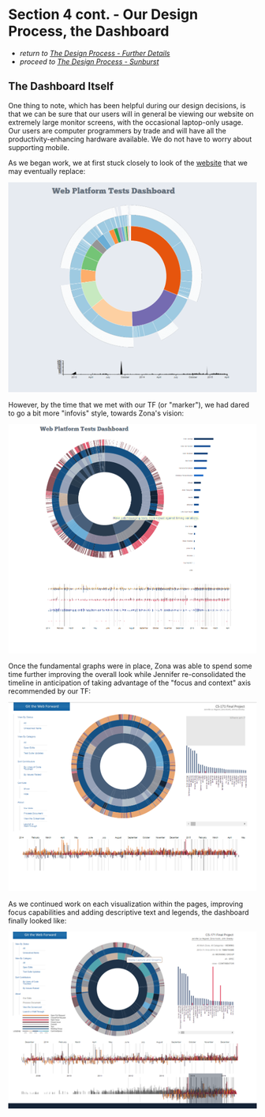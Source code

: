# Section 4 cont. - Our Design Process, the Dashboard

* *return to [The Design Process - Further Details](design_details.md)*
* *proceed to [The Design Process - Sunburst](design_sunburst.md)*


## The Dashboard Itself

One thing to note, which has been helpful during our design decisions, is that we can be sure that our users will in general be viewing our website on extremely large monitor screens, with the occasional laptop-only usage.  Our users are computer programmers by trade and will have all the productivity-enhancing hardware available.  We do not have to worry about supporting mobile.

As we began work, we at first stuck closely to look of the [website](www.testthewebforward/dashboard) that we may eventually replace:

<p align="center">
    <img src="images/Index1.png" width="600"/>
</p>

However, by the time that we met with our TF (or "marker"), we had dared to go a bit more "infovis" style, towards Zona's vision:

<p align="center">
    <img src="images/Index2.png" width="600"/>
</p>

Once the fundamental graphs were in place, Zona was able to spend some time further improving the overall look while Jennifer re-consolidated the timeline in anticipation of taking advantage of the "focus and context" axis recommended by our TF:

<p align="center">
    <img src="images/Index3.png" width="600"/>
</p>


As we continued work on each visualization within the pages, improving focus capabilities and adding descriptive text and legends, the dashboard finally looked like:

<p align="center">
    <img src="images/FINAL_Dashboard.png" width="600"/>
</p>


